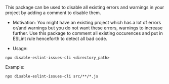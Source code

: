 This package can be used to disable all existing errors and warnings in your project by adding a comment to disable them.

- Motivation:
  You might have an existing project which has a lot of errors or/and warnings but you do not want these errors, warnings to increase further. Use this package to comment all existing occurences and put in ESLint rule henceforth to detect all bad code.

- Usage:

```
npx disable-eslint-issues-cli <directory_path>
```

Example:

```
npx disable-eslint-issues-cli src/**/*.js
```
